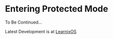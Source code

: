 # Entering Protected Mode

To Be Continued...

Latest Development is at [LearnixOS](https://github.com/learnix-os/LearnixOS/)
